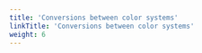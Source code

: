 ```yaml
---
title: 'Conversions between color systems'
linkTitle: 'Conversions between color systems'
weight: 6
---
```

